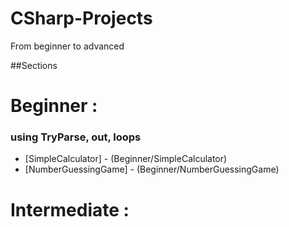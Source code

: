 # CSharp-Projects
From beginner to advanced

##Sections

# Beginner :
### using TryParse, out, loops 
- [SimpleCalculator] - (Beginner/SimpleCalculator)
- [NumberGuessingGame] - (Beginner/NumberGuessingGame)

# Intermediate :
